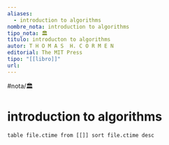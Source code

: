 ```yaml
---
aliases:
  - introduction to algorithms
nombre_nota: introduction to algorithms
tipo_nota: 🏛️
titulo: introducton to algorithms
autor: T H O M A S  H. C O R M E N
editorial: The MIT Press
tipo: "[[libro]]"
url:
---
```


#nota/🏛️


# introduction to algorithms


```dataview
table file.ctime from [[]] sort file.ctime desc
```





